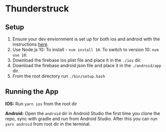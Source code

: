 # Thunderstruck

## Setup
1. Ensure your dev enviornment is set up for both ios and android with the instructions [here](https://reactnative.dev/docs/environment-setup).
2. Use Node.js 10: To install - `nvm install 10`. To switch to version 10: `nvm use 10`.
3. Download the firebase ios plist file and place it in the `./ios` dir.
4. Download the firebase android json file and place it in the `./android/app` dir.
5. From the root directory run `./bin/setup.bash`

## Running the App

**IOS:**
Run `yarn ios` from the root dir

**Android:** Open the `android` dir in Android Studio the first time you clone the repo, sync with gradle and run from Android Studio. After this you can run `yarn android` from root dir in the terminal.

